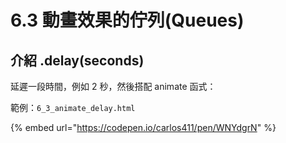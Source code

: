 # 6.3 動畫效果的佇列(Queues)

## 介紹 .delay(seconds)

延遲一段時間，例如 2 秒，然後搭配 animate 函式：

範例：`6_3_animate_delay.html`

{% embed url="https://codepen.io/carlos411/pen/WNYdgrN" %}

